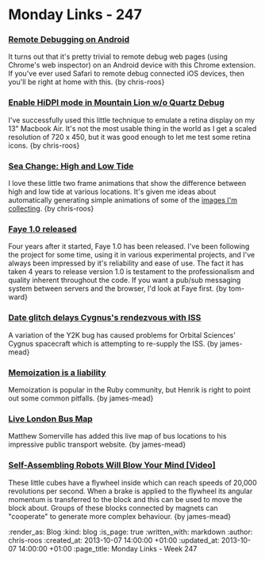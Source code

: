 Monday Links - 247
==================

### [Remote Debugging on Android](https://developers.google.com/chrome-developer-tools/docs/remote-debugging)

It turns out that it's pretty trivial to remote debug web pages (using Chrome's web inspector) on an Android device with this Chrome extension. If you've ever used Safari to remote debug connected iOS devices, then you'll be right at home with this. {by chris-roos}


### [Enable HiDPI mode in Mountain Lion w/o Quartz Debug](https://gist.github.com/simX/3191869)

I've successfully used this little technique to emulate a retina display on my 13" Macbook Air. It's not the most usable thing in the world as I get a scaled resolution of 720 x 450, but it was good enough to let me test some retina icons. {by chris-roos}


### [Sea Change: High and Low Tide](http://imgur.com/a/BoKu6)

I love these little two frame animations that show the difference between high and low tide at various locations. It's given me ideas about automatically generating simple animations of some of the [images I'm collecting](http://thames-time-lapse.chrisroos.co.uk/). {by chris-roos}

### [Faye 1.0 released](http://blog.jcoglan.com/2013/10/01/announcing-faye-1-0/)

Four years after it started, Faye 1.0 has been released.  I've been following the project for some time, using it in various experimental projects, and I've always been impressed by it's reliability and ease of use.  The fact it has taken 4 years to release version 1.0 is testament to the professionalism and quality inherent throughout the code.  If you want a pub/sub messaging system between servers and the browser, I'd look at Faye first. {by tom-ward}


### [Date glitch delays Cygnus's rendezvous with ISS](http://www.newscientist.com/article/dn24248-date-glitch-delays-cygnuss-rendezvous-with-iss.html)

A variation of the Y2K bug has caused problems for Orbital Sciences' Cygnus spacecraft which is attempting to re-supply the ISS. {by james-mead}


### [Memoization is a liability](http://thepugautomatic.com/2013/08/memoization-is-a-liability/)

Memoization is popular in the Ruby community, but Henrik is right to point out some common pitfalls. {by james-mead}


### [Live London Bus Map](http://traintimes.org.uk/map/london-buses/)

Matthew Somerville has added this live map of bus locations to his impressive public transport website. {by james-mead}


### [Self-Assembling Robots Will Blow Your Mind [Video]](http://mashable.com/2013/10/06/self-assembling-robots/)

These little cubes have a flywheel inside which can reach speeds of 20,000 revolutions per second. When a brake is applied to the flywheel its angular momentum is transferred to the block and this can be used to move the block about. Groups of these blocks connected by magnets can "cooperate" to generate more complex behaviour. {by james-mead}


:render_as: Blog
:kind: blog
:is_page: true
:written_with: markdown
:author: chris-roos
:created_at: 2013-10-07 14:00:00 +01:00
:updated_at: 2013-10-07 14:00:00 +01:00
:page_title: Monday Links - Week 247
